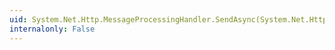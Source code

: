 ```yaml
---
uid: System.Net.Http.MessageProcessingHandler.SendAsync(System.Net.Http.HttpRequestMessage,System.Threading.CancellationToken)
internalonly: False
---
```

